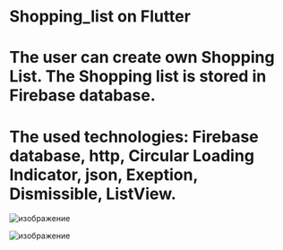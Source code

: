 # Shopping_list on Flutter

# The user can create own Shopping List. The Shopping list is stored in Firebase database.
# The used technologies: Firebase database, http, Circular Loading Indicator, json, Exeption, Dismissible, ListView.



![изображение](https://github.com/VasylDvorak/shopping_list/assets/106032465/a32c0753-22ab-4324-b279-ded9799c1cb5)



![изображение](https://github.com/VasylDvorak/shopping_list/assets/106032465/13d855a1-370a-48a5-b8b8-a45eb80ca275)


